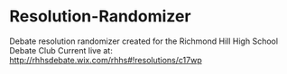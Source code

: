 # Resolution-Randomizer
Debate resolution randomizer created for the Richmond Hill High School Debate Club
Current live at: http://rhhsdebate.wix.com/rhhs#!resolutions/c17wp
